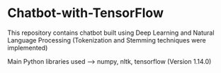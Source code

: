 # Chatbot-with-TensorFlow

This repository contains chatbot built using Deep Learning and Natural Language Processing (Tokenization and Stemming techniques were implemented)

Main Python libraries used --> numpy, nltk, tensorflow (Version 1.14.0)
 

